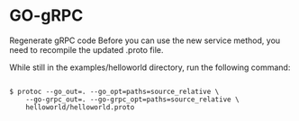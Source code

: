 # GO-gRPC

Regenerate gRPC code
Before you can use the new service method, you need to recompile the updated .proto file.

While still in the examples/helloworld directory, run the following command:


```

$ protoc --go_out=. --go_opt=paths=source_relative \
    --go-grpc_out=. --go-grpc_opt=paths=source_relative \
    helloworld/helloworld.proto

```